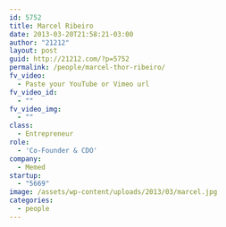 ```yaml
---
id: 5752
title: Marcel Ribeiro
date: 2013-03-20T21:58:21-03:00
author: "21212"
layout: post
guid: http://21212.com/?p=5752
permalink: /people/marcel-thor-ribeiro/
fv_video:
  - Paste your YouTube or Vimeo url
fv_video_id:
  - ""
fv_video_img:
  - ""
class:
  - Entrepreneur
role:
  - 'Co-Founder & CDO'
company:
  - Memed
startup:
  - "5669"
image: /assets/wp-content/uploads/2013/03/marcel.jpg
categories:
  - people
---
```

